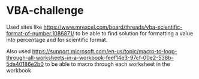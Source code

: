 # VBA-challenge


Used sites like https://www.mrexcel.com/board/threads/vba-scientific-format-of-number.1086871/ to be able to find solution for formatting a value into percentage and for scientific format.

Also used https://support.microsoft.com/en-us/topic/macro-to-loop-through-all-worksheets-in-a-workbook-feef14e3-97cf-00e2-538b-5da40186e2b0 to be able to macro through each worksheet in the workbook
